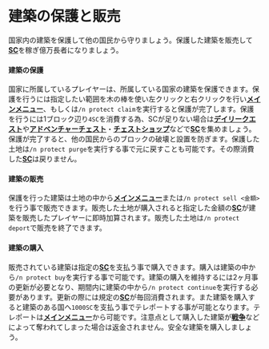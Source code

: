 # 建築の保護と販売
国家内の建築を保護して他の国民から守りましょう。保護した建築を販売して[**SC**](/guide/currency)を稼ぎ億万長者になりましょう。

#### 建築の保護

国家に所属しているプレイヤーは、所属している国家の建築を保護できます。保護を行うには指定したい範囲を木の棒を使い左クリックと右クリックを行い[**メインメニュー**](/guide/menu)、もしくは```/n protect claim```を実行すると保護が完了します。保護を行うには1ブロック辺り```4SC```を消費する為、SCが足りない場合は[**デイリークエスト**](/guide/dailyquest)や[**アドベンチャーチェスト**](/guide/adventurechest)・[**チェストショップ**](/guide/chestshop)などで[**SC**](/guide/currency)を集めましょう。保護が完了すると、他の国民からのブロックの破壊と設置を防ぎます。保護した土地は```/n protect purge```を実行する事で元に戻すことも可能です。その際消費した[**SC**](/guide/currency)は戻りません。

#### 建築の販売

保護を行った建築は土地の中から[**メインメニュー**](/guide/menu)または```/n protect sell <金額>```を行う事で販売できます。販売した土地が購入されると指定した金額の[**SC**](/guide/currency)が建築を販売したプレイヤーに即時加算されます。販売した土地は```/n protect deport```で販売を終了できます。

#### 建築の購入

販売されている建築は指定の[**SC**](/guide/currency)を支払う事で購入できます。購入は建築の中から```/n protect buy```を実行する事で可能です。建築の購入を維持するには2ヶ月事の更新が必要となり、期間内に建築の中から```/n protect continue```を実行する必要があります。更新の際には規定の[**SC**](/guide/currency)が毎回消費されます。また建築を購入すると建築のある国へ```1000SC```を支払う事でテレポートする事が可能となります。テレポートは[**メインメニュー**](/guide/menu)から可能です。注意点として購入した建築が[**戦争**](/guide/war)などによって奪われてしまった場合は返金されません。安全な建築を購入しましょう。
